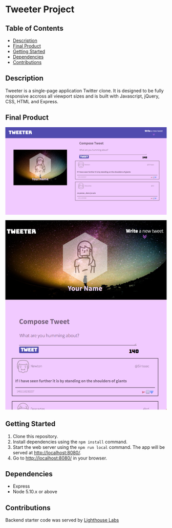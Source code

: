 # Tweeter Project

## Table of Contents
  - [Description](#description)
  - [Final Product](#final-product)
  - [Getting Started](#getting-started)
  - [Dependencies](#dependencies)
  - [Contributions](#contributions)


## Description

Tweeter is a single-page application Twitter clone. It is designed to be fully responsive accross all viewport sizes and is built with Javascript, jQuery, CSS, HTML and Express. 

## Final Product
!["Full screen view of tweeter"](docs/tweet-main.png)

!["Responsive layout for smaller viewport sizes"](docs/tweet-small.png)


## Getting Started

1. Clone this repository.
2. Install dependencies using the `npm install` command.
3. Start the web server using the `npm run local` command. The app will be served at <http://localhost:8080/>.
4. Go to <http://localhost:8080/> in your browser.

## Dependencies

- Express
- Node 5.10.x or above

## Contributions
Backend starter code was served by [Lighthouse Labs](https://github.com/lighthouse-labs/tweeter)